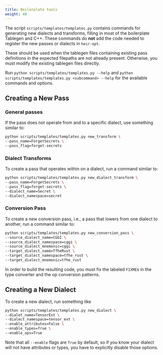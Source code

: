 ```yaml
---
title: Boilerplate tools
weight: 40
---
```


The script `scripts/templates/templates.py` contains commands for generating new
dialects and transforms, filling in most of the boilerplate Tablegen and C++.
These commands do **not** add the code needed to register the new passes or
dialects in `heir-opt`.

These should be used when the tablegen files containing existing pass
definitions in the expected filepaths are not already present. Otherwise, you
must modify the existing tablegen files directly.

Run `python scripts/templates/templates.py --help` and
`python scripts/templates/templates.py <subcommand> --help` for the available
commands and options.

## Creating a New Pass

### General passes

If the pass does not operate from and to a specific dialect, use something
similar to:

```bash
python scripts/templates/templates.py new_transform \
--pass_name=ForgetSecrets \
--pass_flag=forget-secrets
```

### Dialect Transforms

To create a pass that operates within on a dialect, run a command similar to:

```bash
python scripts/templates/templates.py new_dialect_transform \
--pass_name=ForgetSecrets \
--pass_flag=forget-secrets \
--dialect_name=Secret \
--dialect_namespace=secret
```

### Conversion Pass

To create a new conversion pass, i.e., a pass that lowers from one dialect to
another, run a command similar to:

```bash
python scripts/templates/templates.py new_conversion_pass \
--source_dialect_name=CGGI \
--source_dialect_namespace=cggi \
--source_dialect_mnemonic=cggi \
--target_dialect_name=TfheRust \
--target_dialect_namespace=tfhe_rust \
--target_dialect_mnemonic=tfhe_rust
```

In order to build the resulting code, you must fix the labeled `FIXME`s in the
type converter and the op conversion patterns.

## Creating a New Dialect

To create a new dialect, run something like

```bash
python scripts/templates/templates.py new_dialect \
--dialet_name=TensorExt \
--dialect_namespace=tensor_ext \
--enable_attributes=False \
--enable_types=True \
--enable_ops=True
```

Note that all `--enable` flags are `True` by default, so if you know your
dialect will not have attributes or types, you have to explicitly disable those
options.
